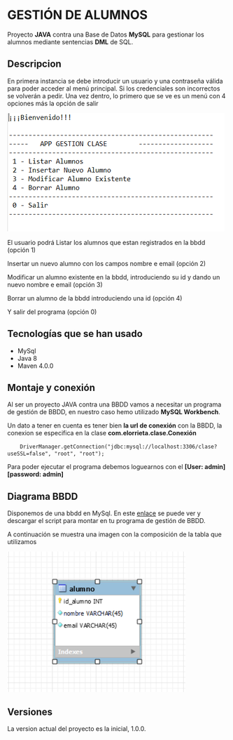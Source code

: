 # GESTIÓN DE ALUMNOS

Proyecto **JAVA** contra una Base de Datos **MySQL** para gestionar los alumnos mediante sentencias **DML** de SQL.


## Descripcion

En primera instancia se debe introducir un usuario y una contraseña válida para poder acceder al menú principal. Si los credenciales son incorrectos se volverán a pedir.
Una vez dentro, lo primero que se ve es un menú con 4 opciones más la opción de salir

![menú](screenshots/menu.PNG)

El usuario podrá Listar los alumnos que estan registrados en la bbdd (opción 1)

Insertar un nuevo alumno con los campos nombre e email (opción 2)

Modificar un alumno existente en la bbdd, introduciendo su id y dando un nuevo nombre e email (opción 3)

Borrar un alumno de la bbdd introduciendo una id (opción 4)

Y salir del programa (opción 0)


## Tecnologías que se han usado

- MySql
- Java 8
- Maven 4.0.0

## Montaje y conexión

Al ser un proyecto JAVA contra una BBDD vamos a necesitar un programa de gestión de BBDD, en nuestro caso hemo utilizado **MySQL Workbench**.

Un dato a tener en cuenta es tener bien **la url de conexión** con la BBDD, la conexion se especifica en la clase **com.elorrieta.clase.Conexión**

```
	DriverManager.getConnection("jdbc:mysql://localhost:3306/clase?useSSL=false", "root", "root");
```

Para poder ejecutar el programa debemos loguearnos con el **[User: admin] [password: admin]**

## Diagrama BBDD

Disponemos de una bbdd en MySql. En este [enlace](https://github.com/elorrieta-errekamari-institutua/AppClase/blob/javier_ibon/clase.sql) se puede ver y descargar el script para montar en tu programa de gestión de BBDD.

A continuación se muestra una imagen con la composición de la tabla que utilizamos

![Estructura BBDD](screenshots/tablabbdd.PNG)



## Versiones

La version actual del proyecto es la inicial, 1.0.0.


